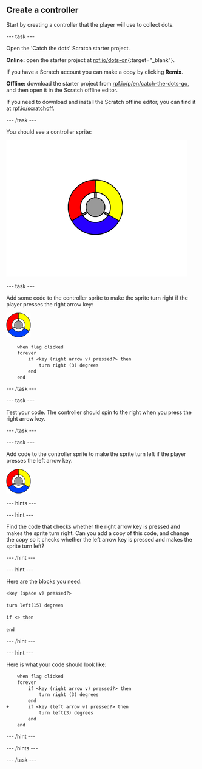 ## Create a controller

Start by creating a controller that the player will use to collect dots.

--- task ---

Open the 'Catch the dots' Scratch starter project.

**Online:** open the starter project at [rpf.io/dots-on](https://rpf.io/dots-on){:target="_blank"}. 

If you have a Scratch account you can make a copy by clicking **Remix**.

**Offline:** download the starter project from [rpf.io/p/en/catch-the-dots-go](https://rpf.io/p/en/catch-the-dots-go), and then open it in the Scratch offline editor.

If you need to download and install the Scratch offline editor, you can find it at [rpf.io/scratchoff](https://rpf.io/scratchoff).

--- /task ---

You should see a controller sprite:

![screenshot](images/dots-controller.png)

--- task ---

Add some code to the controller sprite to make the sprite turn right if the player presses the right arrow key:

![Controller sprite](images/controller-sprite.png)

```blocks3
	when flag clicked
	forever
		if <key (right arrow v) pressed?> then
			turn right (3) degrees
		end
	end
```

--- /task ---

--- task ---

Test your code. The controller should spin to the right when you press the right arrow key.

--- /task ---

--- task ---

Add code to the controller sprite to make the sprite turn left if the player presses the left arrow key.

![Controller sprite](images/controller-sprite.png)

--- hints ---

--- hint ---

Find the code that checks whether the right arrow key is pressed and makes the sprite turn right. Can you add a copy of this code, and change the copy so it checks whether the left arrow key is pressed and makes the sprite turn left?

--- /hint ---

--- hint ---

Here are the blocks you need:

```blocks3
<key (space v) pressed?>

turn left(15) degrees

if <> then

end
```

--- /hint ---

--- hint ---

Here is what your code should look like:

```blocks3
	when flag clicked
	forever
		if <key (right arrow v) pressed?> then
			turn right (3) degrees
		end
+ 		if <key (left arrow v) pressed?> then
			turn left(3) degrees
		end
	end
```

--- /hint ---

--- /hints ---

--- /task ---
